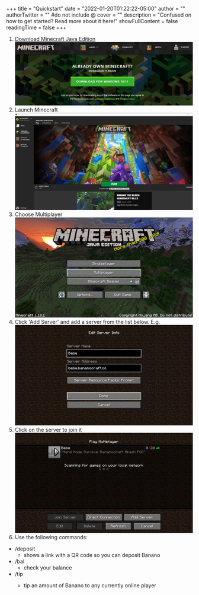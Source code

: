 +++
title = "Quickstart"
date = "2022-01-20T01:22:22-05:00"
author = ""
authorTwitter = "" #do not include @
cover = ""
description = "Confused on how to get started? Read more about it here!"
showFullContent = false
readingTime = false
+++
1. [Download Minecraft Java Edition](https://www.minecraft.net/en-us/download)
![Download](/static/download.png)
2. Launch Minecraft
![Launch](/static/launch.png)
3. Choose Multiplayer
![Multiplayer](/static/multiplayer.png)
4. Click 'Add Server' and add a server from the list below. E.g.
![Add Server](/static/add_server.png)
5. Click on the server to join it
![Join Server](/static/join_server.png)
6. Use the following commands:
- /deposit 
  - shows a link with a QR code so you can deposit Banano
- /bal
  - check your balance
- /tip <amount> <player>
  - tip an amount of Banano to any currently online player
